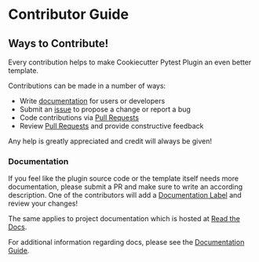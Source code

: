 # Contributor Guide

## Ways to Contribute!

Every contribution helps to make Cookiecutter Pytest Plugin an even better template.

Contributions can be made in a number of ways:

- Write [documentation] for users or developers
- Submit an [issue] to propose a change or report a bug
- Code contributions via [Pull Requests]
- Review [Pull Requests] and provide constructive feedback

Any help is greatly appreciated and credit will always be given!

### Documentation

If you feel like the plugin source code or the template itself needs more documentation,
please submit a PR and make sure to write an according description.
One of the contributors will add a [Documentation Label] and review your changes!

The same applies to project documentation which is hosted at [Read the Docs].

For additional information regarding docs, please see the [Documentation Guide][documentation].

  [Pull Requests]: https://github.com/pytest-dev/cookiecutter-pytest-plugin/pulls
  [issue]: https://github.com/pytest-dev/cookiecutter-pytest-plugin/issues
  [documentation]: documentation.md
  [Read the Docs]: https://readthedocs.org/projects/cookiecutter-pytest-plugin
  [Documentation Label]: https://github.com/pytest-dev/cookiecutter-pytest-plugin/labels/documentation
